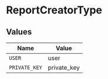 # ReportCreatorType


## Values

| Name          | Value         |
| ------------- | ------------- |
| `USER`        | user          |
| `PRIVATE_KEY` | private_key   |